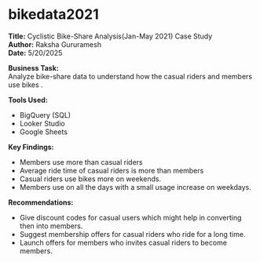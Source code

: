 # bikedata2021

**Title:** Cyclistic Bike-Share Analysis(Jan-May 2021) Case Study  
**Author:** Raksha Gururamesh  
**Date:** 5/20/2025

**Business Task:**  
Analyze bike-share data to understand how the casual riders and members use bikes . 

**Tools Used:**  
- BigQuery (SQL)
- Looker Studio
- Google Sheets

**Key Findings:**  
- Members use more than casual riders
- Average ride time of casual riders is more than members
- Casual riders use bikes more on weekends.
- Members use on all the days with a small usage increase on weekdays.


**Recommendations:**  
- Give discount codes for casual users which might help in converting then into members.
- Suggest membership offers for casual riders who ride for a long time.
- Launch offers for members who invites casual riders to become members.

